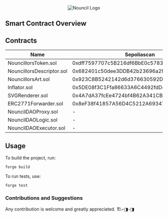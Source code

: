 <div align="center">
  <img src="https://github.com/curelycue/nouncillors-contracts/assets/22319741/13c335b7-47a2-4b9a-9fa3-a5dabbc08cc6" alt="Nouncil Logo">
</div>

## Smart Contract Overview

## Contracts

| Name                        | Sepoliascan                                                                                     | Etherscan |
|-----------------------------|-------------------------------------------------------------------------------------------------|-----------|
| NouncillorsToken.sol        | 0xdff7597707c5B216df6BbE0c5783A46b6a2D7aB7                                                      |           |
| NouncillorsDescriptor.sol   | 0x682401c50dee3DDB42b23696a2f20817148A6b0a                                                      |           |
| NouncillorsArt.sol          | 0x923C8B5242142d6d376630592DA46443e4e1269c                                                      |           |
| Inflator.sol                | 0x5DE08f3C1Ffa86633A6C4492fdD4C3C696E00567                                                      |           |
| SVGRenderer.sol             | 0x4A7dA37fcEe4724bf4B62A341CB8E51bb21f14eB                                                      |           |
| ERC2771Forwarder.sol        | 0x8eF38f41857A56D4C5212A69347f8B47013D5773                                                      |           |
| NouncilDAOProxy.sol         | -                                                                                               |           |
| NouncilDAOLogic.sol         | -                                                                                               |           |
| NouncilDAOExecutor.sol      | -                                                                                               |           |


## Usage

To build the project, run:
```shell
forge build
```

To run tests, use:
```shell
forge test
```

### Contributions and Suggestions

Any contribution is welcome and greatly appreciated. 🏗️⌐◨-◨


